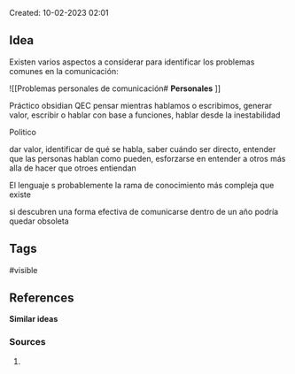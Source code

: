 Created: 10-02-2023 02:01

## <span class="pink"> **Idea** </span>
Existen varios aspectos a considerar para identificar los problemas comunes en la comunicación:

![[Problemas personales de comunicación#<span class="pink"> **Personales** </span>]]


Práctico
obsidian QEC pensar mientras hablamos o escribimos, generar valor, escribir o hablar con base a funciones, hablar desde la inestabilidad

Politico

dar valor, identificar de qué se habla, saber cuándo ser directo, entender que las personas hablan como pueden, esforzarse en entender a otros más alla de hacer que otroes entiendan


El lenguaje s probablemente la rama de conocimiento más compleja que existe

si descubren una forma efectiva de comunicarse dentro de un año podría quedar obsoleta

## <span class="orange"> **Tags**</span>
<span class="tag"> #visible</span> 

## <span class="green"> **References**</span>
<span class="blue"> **Similar ideas** </span>

### <span class="purple"> **Sources**</span>
1. 
